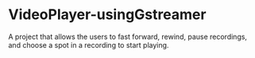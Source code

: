 # VideoPlayer-usingGstreamer
A project that allows the users to fast forward, rewind, pause recordings, and choose a spot in a recording to start playing.
